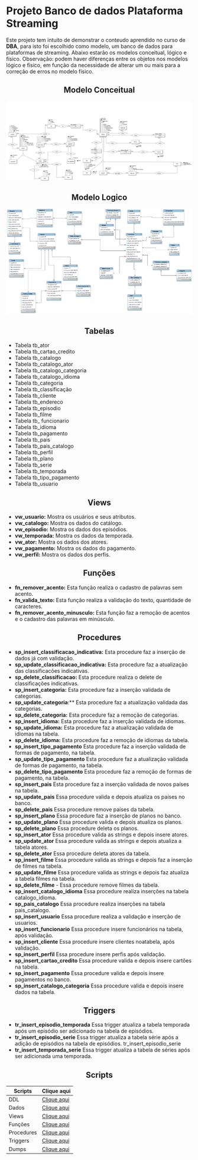 # Projeto Banco de dados Plataforma Streaming

Este projeto tem intuito de demonstrar o conteudo aprendido no curso de **DBA**, para isto foi escolhido como modelo, um banco de dados para plataformas de streaming.
Abaixo estarão os modelos conceitual, lógico e físico.
Observação: podem haver diferenças entre os objetos nos modelos lógico e físico, em função da necessidade de alterar um ou mais para a correção de erros no modelo físico.

<div align=center>

## Modelo Conceitual
![Modelo conceitual](./img/conceitual-pronto.png)
</div>

<div align=center>

## Modelo Logico
![Modelo conceitual](./img/logico-pronto.png)
</div>

<div align=center>

## Tabelas
</div>

- Tabela tb_ator
- Tabela tb_cartao_credito
- Tabela tb_catalogo
- Tabela tb_catalogo_ator
- Tabela tb_catalogo_categoria
- Tabela tb_catalogo_idioma
- Tabela tb_categoria
- Tabela tb_classificação
- Tabela tb_cliente
- Tabela tb_endereco
- Tabela tb_episodio
- Tabela tb_filme 
- Tabela tb_ funcionario
- Tabela tb_idioma
- Tabela tb_pagamento
- Tabela tb_pais
- Tabela tb_pais_catalogo
- Tabela tb_perfil
- Tabela tb_plano
- Tabela tb_serie
- Tabela tb_temporada
- Tabela tb_tipo_pagamento
- Tabela tb_usuario


<div align=center>

## Views
</div>

- **vw_usuario:** Mostra os usuários e seus atributos.
- **vw_catalogo:** Mostra os dados do catálogo.
- **vw_episodio:** Mostra os dados dos episódios.
- **vw_temporada:** Mostra os dados da temporada.
- **vw_ator:** Mostra os dados dos atores.
- **vw_pagamento:** Mostra os dados do pagamento.
- **vw_perfil:** Mostra os dados dos perfis.

<div align=center>

## Funções
</div>

- **fn_remover_acento:** Esta função realiza o cadastro de palavras sem acento. 
- **fn_valida_texto:** Esta função realiza a validação do texto, quantidade de caracteres.
- **fn_remover_acento_minusculo:** Esta função faz a remoção de acentos e o cadastro das palavras em minúsculo.


<div align=center>

## Procedures
</div>

- **sp_insert_classificacao_indicativa:** Esta procedure faz a inserção de dados já com validação.
- **sp_update_classificacao_indicativa:** Esta procedure faz a atualização das classificacões indicativas.
- **sp_delete_classificacao:** Esta procedure realiza o delete de classificações indicativas.
- **sp_insert_categoria:** Esta procedure faz a inserção validada de categorias.
- **sp_update_categoria**:** Esta procedure faz a atualização validada das categorias.
- **sp_delete_categoria:** Esta procedure faz a remoção de categorias.
- **sp_insert_idioma:** Esta procedure faz a inserção validada de idiomas.
- **sp_update_idioma:** Esta procedure faz a atualização validada de idiomas na tabela.
- **sp_delete_idioma:** Esta procedure faz a remoção de idiomas da tabela.
- **sp_insert_tipo_pagamento** Esta procedure faz a inserção validada de formas de pagamento, na tabela.
- **sp_update_tipo_pagamento** Esta procedure faz a atualização validada de formas de pagamento, na tabela.
- **sp_delete_tipo_pagamento** Esta procedure faz a remoção de formas de pagamento, na tabela.
- **sp_insert_pais** Esta procedure faz a inserção validada de novos países na tabela.
- **sp_update_pais** Essa procedure valida e depois atualiza os países no banco.
- **sp_delete_pais** Essa procedure remove países da tabela.
- **sp_insert_plano** Essa procedure faz a inserção de planos no banco.
- **sp_update_plano** Essa procedure valida e depois atualiza os planos.
- **sp_delete_plano** Essa procedure deleta os planos.
- **sp_insert_ator** Essa procedure valida as strings e depois insere atores.
- **sp_update_ator** Essa procedure valida as strings e depois atualiza a tabela atores.
- **sp_delete_ator** Essa procedure deleta atores da tabela.
- **sp_insert_filme** Essa procedure valida as strings e depois faz a inserção de filmes na tabela.
- **sp_update_filme** Essa procedure valida as strings e depois faz atualiza a tabela filmes na tabela.
- **sp_delete_filme** - Essa procedure remove filmes da tabela.
- **sp_insert_catalogo_idioma** Essa procedure realiza inserções na tabela catalogo_idioma.
- **sp_pais_catalogo**  Essa procedure realiza inserções na tabela pais_catalogo.
- **sp_insert_usuario** Essa procedure realiza a validação e inserção de usuarios.
- **sp_insert_funcionario** Essa procedure insere funcionários na tabela, após validação.
- **sp_insert_cliente** Essa procedure insere clientes noatabela, após validação.
- **sp_insert_perfil** Essa procedure insere perfis após validação.
- **sp_insert_cartao_credito** Essa procedure valida e depois insere cartões na tabela.
- **sp_insert_pagamento**  Essa procedure valida e depois insere pagamentos no banco.
- **sp_insert_catalogo_categoria** Essa procedure valida e depois insere dados na tabela.




<div align=center>

## Triggers

</div>

- **tr_insert_episodio_temporada** Essa trigger atualiza a tabela temporada após um episódio ser adicionado na tabela de episódios.
- **tr_insert_episodio_serie** Essa trigger atualiza a tabela série após a adição de episódios na tabela de episódios.
tr_insert_episodio_serie
- **tr_insert_temporada_serie** Essa trigger atualiza a tabela de séries após ser adicionada uma temporada.



<div align=center>


## Scripts



|Scripts    |Clique aqui|
|-----------|-----------|
|DDL        |[Clique aqui](./Scripts/projeto_final_creates-finalizado.sql)|
|Dados      |[Clique aqui](./Scripts\projetofinal_insert-finalizado.sql)|
|Views      |[Clique aqui](./Scripts\viewsprojetofina-finalizado.sql)|
|Funções    |[Clique aqui](./Scripts\functions-projeto-finalizado.sql) 
|Procedures |[Clique aqui](./Scripts\PROCEDURE.sql)
|Triggers |[Clique aqui](./Scripts/TRIGGER.sql)
|Dumps      |[Clique aqui](./Dumps\DumpFullDb_projeto_final21062023.sql)|

<div align=center>

